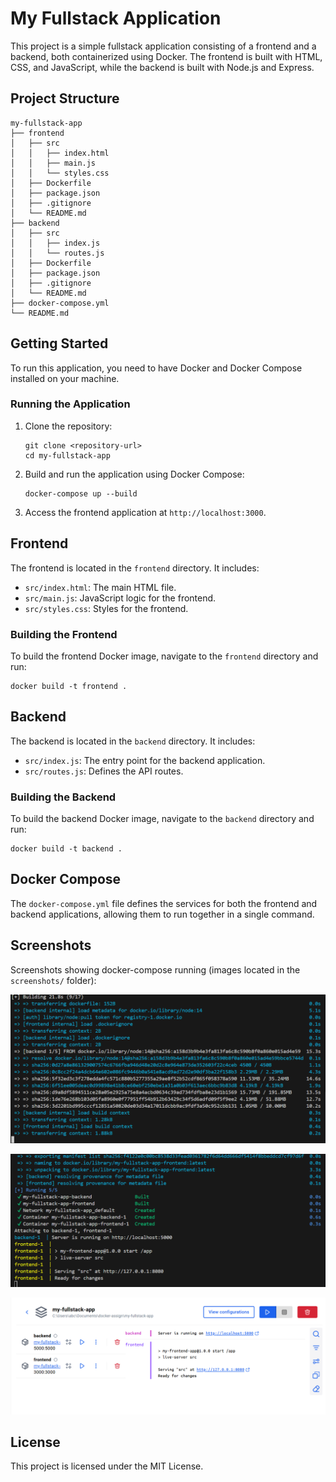 # My Fullstack Application

This project is a simple fullstack application consisting of a frontend and a backend, both containerized using Docker. The frontend is built with HTML, CSS, and JavaScript, while the backend is built with Node.js and Express.

## Project Structure

```
my-fullstack-app
├── frontend
│   ├── src
│   │   ├── index.html
│   │   ├── main.js
│   │   └── styles.css
│   ├── Dockerfile
│   ├── package.json
│   ├── .gitignore
│   └── README.md
├── backend
│   ├── src
│   │   ├── index.js
│   │   └── routes.js
│   ├── Dockerfile
│   ├── package.json
│   ├── .gitignore
│   └── README.md
├── docker-compose.yml
└── README.md
```

## Getting Started

To run this application, you need to have Docker and Docker Compose installed on your machine.

### Running the Application

1. Clone the repository:
   ```
   git clone <repository-url>
   cd my-fullstack-app
   ```

2. Build and run the application using Docker Compose:
   ```
   docker-compose up --build
   ```

3. Access the frontend application at `http://localhost:3000`.

## Frontend

The frontend is located in the `frontend` directory. It includes:

- `src/index.html`: The main HTML file.
- `src/main.js`: JavaScript logic for the frontend.
- `src/styles.css`: Styles for the frontend.

### Building the Frontend

To build the frontend Docker image, navigate to the `frontend` directory and run:
```
docker build -t frontend .
```

## Backend

The backend is located in the `backend` directory. It includes:

- `src/index.js`: The entry point for the backend application.
- `src/routes.js`: Defines the API routes.

### Building the Backend

To build the backend Docker image, navigate to the `backend` directory and run:
```
docker build -t backend .
```

## Docker Compose

The `docker-compose.yml` file defines the services for both the frontend and backend applications, allowing them to run together in a single command.

## Screenshots

Screenshots showing docker-compose running (images located in the `screenshots/` folder):

![Docker Compose running 1](screenshots/image.png)

![Docker Compose running 2](screenshots/image2.png)

![Docker Compose running 2](screenshots/image3.png)




## License

This project is licensed under the MIT License.